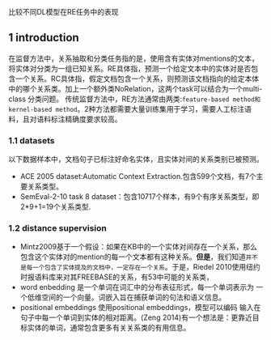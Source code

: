 比较不同DL模型在RE任务中的表现
## 1 introduction
在监督方法中，关系抽取和分类任务指的是，使用含有实体对mentions的文本，将实体对分类为一组已知关系。RE具体指，预测一个给定文本中的实体对是否包含一个关系。RC具体指，假定文档包含一个关系，则预测该文档指向的给定本体中的哪个关系类。加上一个额外类NoRelation，这两个task可以结合为一个multi-class 分类问题。
传统监督方法中，RE方法通常由两类:`feature-based method和kernel-based method`。2种方法都需要大量训练集用于学习，需要人工标注语料，且对语料标注精确度要求较高。
### 1.1 datasets
以下数据样本中，文档句子已标注好命名实体，且实体对间的关系类别已被预测。
+ ACE 2005 dataset:Automatic Context Extraction.包含599个文档，有7个主要关系类型。
+ SemEval-2-10 task 8 dataset：包含10717个样本，有9个有序关系类型，即2\*9+1=19个关系类型.
### 1.2 distance supervision
+ Mintz2009基于一个假设：如果在KB中的一个实体对间存在一个关系，那么包含这个实体对的mention的每一个文本都有这种关系。**但是**，我们知道`并不是每一个包含了实体提及的文档中，一定存在一个关系`。于是，Riedel 2010使用纽约时报语料库来对其FREEBASE的关系，有53中可能的关系类，
+ word enbedding
是一个单词在词汇中的分布表征形式，每一个单词表示为 一个低维空间的一个向量。词嵌入旨在捕获单词的句法和语义信息。
+ positional embeddings
使用positional embeddings，模型可以编码 输入在句子中每一个单词到实体的相对距离。(Zeng 2014)有一个想法是：更靠近目标实体的单词，通常包含更多有关关系类的有用信息。
